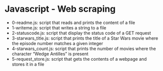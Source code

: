 # Javascript - Web scraping
* 0-readme.js: script that reads and prints the content of a file
* 1-writeme.js: script that writes a string to a file
* 2-statuscode.js: script that display the status code of a GET request
* 3-starwars_title.js: script that prints the title of a Star Wars movie where the episode number matches a given integer
* 4-starwars_count.js: script that prints the number of movies where the character “Wedge Antilles” is present
* 5-request_store.js: script that gets the contents of a webpage and stores it in a file

